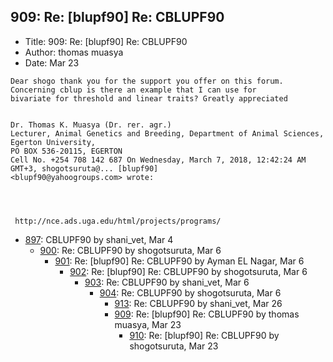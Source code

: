## 909: Re: [blupf90] Re: CBLUPF90

- Title: 909: Re: [blupf90] Re: CBLUPF90
- Author: thomas muasya
- Date: Mar 23

```
Dear shogo thank you for the support you offer on this forum. Concerning cblup is there an example that I can use for
bivariate for threshold and linear traits? Greatly appreciated


Dr. Thomas K. Muasya (Dr. rer. agr.)
Lecturer, Animal Genetics and Breeding, Department of Animal Sciences, 
Egerton University, 
PO BOX 536-20115, EGERTON 
Cell No. +254 708 142 687 On Wednesday, March 7, 2018, 12:42:24 AM GMT+3, shogotsuruta@... [blupf90]
<blupf90@yahoogroups.com> wrote:




 http://nce.ads.uga.edu/html/projects/programs/
```

- [897](0897.md): CBLUPF90 by shani_vet, Mar 4
    - [900](0900.md): Re: CBLUPF90 by shogotsuruta, Mar 6
        - [901](0901.md): Re: [blupf90] Re: CBLUPF90 by Ayman EL Nagar, Mar 6
            - [902](0902.md): Re: [blupf90] Re: CBLUPF90 by shogotsuruta, Mar 6
                - [903](0903.md): Re: CBLUPF90 by shani_vet, Mar 6
                    - [904](0904.md): Re: CBLUPF90 by shogotsuruta, Mar 6
                        - [913](0913.md): Re: CBLUPF90 by shani_vet, Mar 26
                        - [909](0909.md): Re: [blupf90] Re: CBLUPF90 by thomas muasya, Mar 23
                            - [910](0910.md): Re: [blupf90] Re: CBLUPF90 by shogotsuruta, Mar 23
